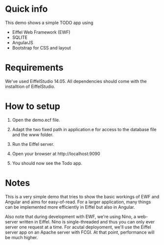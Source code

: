 # Quick info
This demo shows a simple TODO app using
* Eiffel Web Framework (EWF)
* SQLITE
* AngularJS
* Bootstrap for CSS and layout

# Requirements
We've used EiffelStudio 14.05.
All dependencies should come with the installtion of EiffelStudio.

# How to setup
1. Open the demo.ecf file.

2. Adapt the two fixed path in application.e for access to the database file and the www folder.

3. Run the Eiffel server.

4. Open your browser at http://localhost:9090

5. You should now see the Todo app.

# Notes
This is a very simple demo that tries to show the basic
workings of EWF and Angular and aims for easy-of-read.
For a larger application, many things can be implemented more efficiently
in Eiffel but also in Angular.

Also note that during development with EWF, we're using
Nino, a web-server written in Eiffel. Nino is single-threaded
and thus you can only ever server one request at a time.
For acutal deployoment, we'll use the Eiffel server app on an
Apache server with FCGI. At that point, performance will be
much higher.



